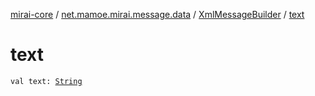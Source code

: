[mirai-core](../../index.md) / [net.mamoe.mirai.message.data](../index.md) / [XmlMessageBuilder](index.md) / [text](./text.md)

# text

`val text: `[`String`](https://kotlinlang.org/api/latest/jvm/stdlib/kotlin/-string/index.html)